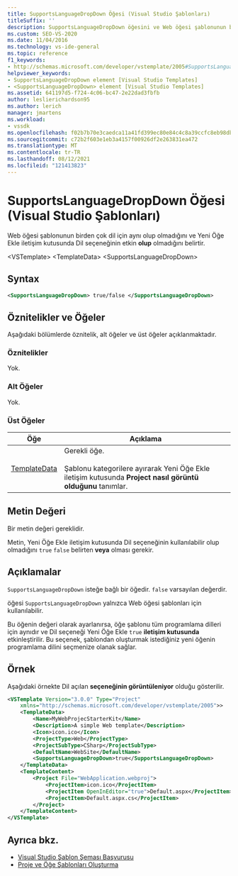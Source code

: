 ```yaml
---
title: SupportsLanguageDropDown Öğesi (Visual Studio Şablonları)
titleSuffix: ''
description: SupportsLanguageDropDown öğesini ve Web öğesi şablonunun birden çok dil için aynı olup olmadığını ve Dil seçeneğinin etkin olup olmadığını nasıl belirtir hakkında bilgi edinebilirsiniz.
ms.custom: SEO-VS-2020
ms.date: 11/04/2016
ms.technology: vs-ide-general
ms.topic: reference
f1_keywords:
- http://schemas.microsoft.com/developer/vstemplate/2005#SupportsLanguageDropDown
helpviewer_keywords:
- SupportsLanguageDropDown element [Visual Studio Templates]
- <SupportsLanguageDropDown> element [Visual Studio Templates]
ms.assetid: 641197d5-f724-4c06-bc47-2e22dad3fbfb
author: leslierichardson95
ms.author: lerich
manager: jmartens
ms.workload:
- vssdk
ms.openlocfilehash: f02b7b70e3caedca11a41fd399ec80e84c4c8a39ccfc8eb98db795a4d49fa58b
ms.sourcegitcommit: c72b2f603e1eb3a4157f00926df2e263831ea472
ms.translationtype: MT
ms.contentlocale: tr-TR
ms.lasthandoff: 08/12/2021
ms.locfileid: "121413823"
---
```

# <a name="supportslanguagedropdown-element-visual-studio-templates"></a>SupportsLanguageDropDown Öğesi (Visual Studio Şablonları)

Web öğesi şablonunun birden çok dil için aynı  olup olmadığını ve Yeni Öğe Ekle iletişim kutusunda Dil seçeneğinin etkin **olup** olmadığını belirtir.

 \<VSTemplate> \<TemplateData>
 \<SupportsLanguageDropDown>

## <a name="syntax"></a>Syntax

```xml
<SupportsLanguageDropDown> true/false </SupportsLanguageDropDown>
```

## <a name="attributes-and-elements"></a>Öznitelikler ve Öğeler

 Aşağıdaki bölümlerde öznitelik, alt öğeler ve üst öğeler açıklanmaktadır.

### <a name="attributes"></a>Öznitelikler

 Yok.

### <a name="child-elements"></a>Alt Öğeler

 Yok.

### <a name="parent-elements"></a>Üst Öğeler

|Öğe|Açıklama|
|-------------|-----------------|
|[TemplateData](../extensibility/templatedata-element-visual-studio-templates.md)|Gerekli öğe.<br /><br /> Şablonu kategorilere ayırarak Yeni Öğe Ekle iletişim kutusunda **Project** **nasıl görüntü olduğunu** tanımlar.|

## <a name="text-value"></a>Metin Değeri

 Bir metin değeri gereklidir.

 Metin, Yeni Öğe Ekle iletişim kutusunda Dil seçeneğinin kullanılabilir olup olmadığını `true` `false` belirten **veya** olması gerekir. 

## <a name="remarks"></a>Açıklamalar

 `SupportsLanguageDropDown` isteğe bağlı bir öğedir. `false` varsayılan değerdir.

 öğesi `SupportsLanguageDropDown` yalnızca Web öğesi şablonları için kullanılabilir.

 Bu öğenin değeri olarak ayarlanırsa, öğe şablonu tüm programlama dilleri için aynıdır ve Dil seçeneği Yeni Öğe Ekle `true` **iletişim kutusunda** etkinleştirilir.  Bu seçenek, şablondan oluşturmak istediğiniz yeni öğenin programlama dilini seçmenize olanak sağlar.

## <a name="example"></a>Örnek

 Aşağıdaki örnekte Dil açılan **seçeneğinin görüntüleniyor** olduğu gösterilir.

```xml
<VSTemplate Version="3.0.0" Type="Project"
    xmlns="http://schemas.microsoft.com/developer/vstemplate/2005">>
    <TemplateData>
        <Name>MyWebProjecStarterKit</Name>
        <Description>A simple Web template</Description>
        <Icon>icon.ico</Icon>
        <ProjectType>Web</ProjectType>
        <ProjectSubType>CSharp</ProjectSubType>
        <DefaultName>WebSite</DefaultName>
        <SupportsLanguageDropDown>true</SupportsLanguageDropDown>
    </TemplateData>
    <TemplateContent>
        <Project File="WebApplication.webproj">
            <ProjectItem>icon.ico</ProjectItem>
            <ProjectItem OpenInEditor="true">Default.aspx</ProjectItem>
            <ProjectItem>Default.aspx.cs</ProjectItem>
        </Project>
    </TemplateContent>
</VSTemplate>
```

## <a name="see-also"></a>Ayrıca bkz.

- [Visual Studio Şablon Şeması Başvurusu](../extensibility/visual-studio-template-schema-reference.md)
- [Proje ve Öğe Şablonları Oluşturma](../ide/creating-project-and-item-templates.md)
